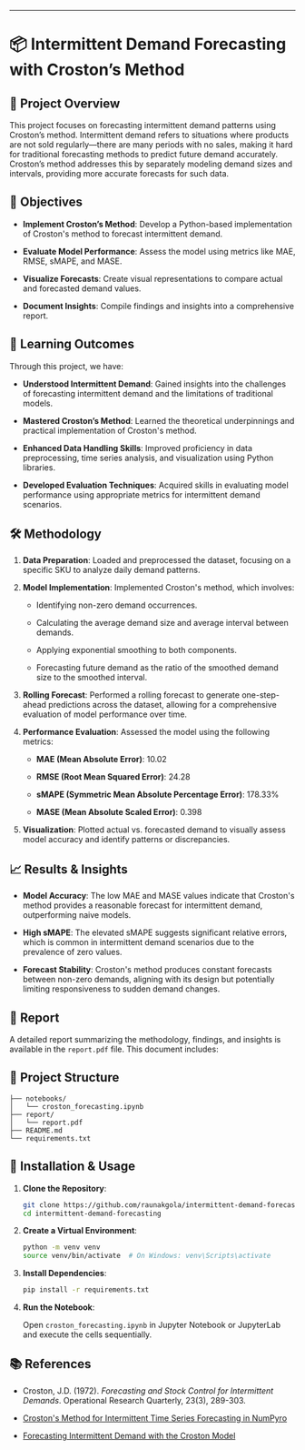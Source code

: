 ---

# 📦 Intermittent Demand Forecasting with Croston’s Method

## 📘 Project Overview

This project focuses on forecasting intermittent demand patterns using Croston’s method. Intermittent demand refers to situations where products are not sold regularly—there are many periods with no sales, making it hard for traditional forecasting methods to predict future demand accurately. Croston’s method addresses this by separately modeling demand sizes and intervals, providing more accurate forecasts for such data.

## 🎯 Objectives

* **Implement Croston’s Method**: Develop a Python-based implementation of Croston's method to forecast intermittent demand.

* **Evaluate Model Performance**: Assess the model using metrics like MAE, RMSE, sMAPE, and MASE.

* **Visualize Forecasts**: Create visual representations to compare actual and forecasted demand values.

* **Document Insights**: Compile findings and insights into a comprehensive report.

## 🧠 Learning Outcomes

Through this project, we have:

* **Understood Intermittent Demand**: Gained insights into the challenges of forecasting intermittent demand and the limitations of traditional models.

* **Mastered Croston’s Method**: Learned the theoretical underpinnings and practical implementation of Croston's method.

* **Enhanced Data Handling Skills**: Improved proficiency in data preprocessing, time series analysis, and visualization using Python libraries.

* **Developed Evaluation Techniques**: Acquired skills in evaluating model performance using appropriate metrics for intermittent demand scenarios.

## 🛠️ Methodology

1. **Data Preparation**: Loaded and preprocessed the dataset, focusing on a specific SKU to analyze daily demand patterns.

2. **Model Implementation**: Implemented Croston's method, which involves:

   * Identifying non-zero demand occurrences.

   * Calculating the average demand size and average interval between demands.

   * Applying exponential smoothing to both components.

   * Forecasting future demand as the ratio of the smoothed demand size to the smoothed interval.

3. **Rolling Forecast**: Performed a rolling forecast to generate one-step-ahead predictions across the dataset, allowing for a comprehensive evaluation of model performance over time.

4. **Performance Evaluation**: Assessed the model using the following metrics:

   * **MAE (Mean Absolute Error)**: 10.02

   * **RMSE (Root Mean Squared Error)**: 24.28

   * **sMAPE (Symmetric Mean Absolute Percentage Error)**: 178.33%

   * **MASE (Mean Absolute Scaled Error)**: 0.398

5. **Visualization**: Plotted actual vs. forecasted demand to visually assess model accuracy and identify patterns or discrepancies.

## 📈 Results & Insights

* **Model Accuracy**: The low MAE and MASE values indicate that Croston's method provides a reasonable forecast for intermittent demand, outperforming naive models.

* **High sMAPE**: The elevated sMAPE suggests significant relative errors, which is common in intermittent demand scenarios due to the prevalence of zero values.

* **Forecast Stability**: Croston's method produces constant forecasts between non-zero demands, aligning with its design but potentially limiting responsiveness to sudden demand changes.

## 📄 Report

A detailed report summarizing the methodology, findings, and insights is available in the `report.pdf` file. This document includes:

## 📁 Project Structure

```
├── notebooks/
│   └── croston_forecasting.ipynb
├── report/
│   └── report.pdf
├── README.md
└── requirements.txt
```

## 🔧 Installation & Usage

1. **Clone the Repository**:

   ```bash
   git clone https://github.com/raunakgola/intermittent-demand-forecasting.git
   cd intermittent-demand-forecasting
   ```

2. **Create a Virtual Environment**:

   ```bash
   python -m venv venv
   source venv/bin/activate  # On Windows: venv\Scripts\activate
   ```

3. **Install Dependencies**:

   ```bash
   pip install -r requirements.txt
   ```

4. **Run the Notebook**:

   Open `croston_forecasting.ipynb` in Jupyter Notebook or JupyterLab and execute the cells sequentially.

## 📚 References

* Croston, J.D. (1972). *Forecasting and Stock Control for Intermittent Demands*. Operational Research Quarterly, 23(3), 289-303.

* [Croston's Method for Intermittent Time Series Forecasting in NumPyro](https://juanitorduz.github.io/croston_numpyro/)

* [Forecasting Intermittent Demand with the Croston Model](https://medium.com/towards-data-science/croston-forecast-model-for-intermittent-demand-360287a17f5f)


